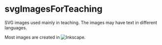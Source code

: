 # svgImagesForTeaching
SVG images used mainly in teaching. The images may have text in different languages.

Most images are created in ![Inkscape](https://inkscape.org/).
